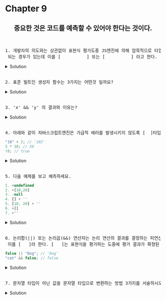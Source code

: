 # Chapter 9

<h2 align="center">중요한 것은 코드를 예측할 수 있어야 한다는 것이다.</h2>
<br>

<pre>1. 개발자의 의도와는 상관없이 표현식 평가도중 JS엔진에 의해 암묵적으로 타입이 반환<br> 되는 경우가 있는데 이를 [          ] 또는 [          ] 라고 한다.</pre>
   <details>
      <summary>Solution</summary>
        <strong>암묵적 타입 변환, 타입 강제 변환</strong><br>
   </details> 
<br>
<pre>2. 표준 빌트인 생성자 함수는 3가지는 어떤것 일까요?</pre>
   <details>
      <summary>Solution</summary>
        <strong>String , Number, Boolean <br>
        보통 생성자 함수는 new 연산자를 호출하여 사용하는데 위의 3가지 생성자 함수는<br>
        String(1) -> "1" , Number('123') -> 123 , Boolean('x') // true, <br> 
        Boolean('') // false 이런식으로 변환이 가능합니다.</strong><br>
   </details> 
<br>

<pre>3. 'x' && 'y' 의 결과와 이유는?</pre>
   <details>
      <summary>Solution</summary>
        <strong>답은 y <br>
        이유 : 첫번째 x 는 true 로 평가되지만, 이 시점 까지는 표현식을 평가할수 없다.
        두 번째 피연산자까지 표현식의 평가 결과를 결정하는데 평과 결과를 결정할수 없어서<br> 
        논리 연산 결과를 결정하는 두 번째 피연산자 즉 문자열 'y'를 그대로 반환합니다.</strong><br>
   </details> 
<br>

<pre>4. 아래와 같이 자바스크립트엔진은 가급적 에러를 발생시키지 않도록 [  ]타입 변환을 통해 표현식을 평가합니다.
</pre>

```js
"10" + 2; // '102'
5 * 10; // 50
!0; // true
```

<details>
   <summary>Solution</summary>
      <strong>암묵적</strong>
</details>

<br>

<pre>5. 다음 예제를 보고 예측하세요.
</pre>

```js
1. +undefined
2. +[10,20]
3. -null
4. [] + ''
5. [10, 20] + ''
6. +[]
7. +''
```

<details>
   <summary>Solution</summary>
<pre>
1. NaN
2. NaN
3. -0
4. ''
5. '10,20'
6. 0
7. 0
</pre>
<pre>[해설]
단항연산자(+,-)는 피연산자가 숫자 타입의 값이 아니면 숫자타입의 값으로 암묵적 타입 변환을 수행하는데, 빈 문자열(''), 빈 배열([]), null, false는 0,-0으로, true는 1,-1로 변환됩니다. 객체와 빈 배열이 아닌 배열, undefined는 변환되지 않아 NaN이 됩니다.
</pre>
</details>

<br>

<pre>6. 논리합(||) 또는 논리곱(&&) 연산자는 논리 연산의 결과를 결정하는 피연산자를 타입 변환하지 않고 그대로 변환합니다.<br> 이를 [   ]라 한다. [   ]는 표현식을 평가하는 도중에 평가 결과가 확정된 경우 나머지 평가 과정을 생략하는 것을 말합니다.
</pre>

```js
false || "Dog"; // 'Dog'
"cat" && false; // false
```

<details>
   <summary>Solution</summary>
      <strong>단축 평가(short-circuit evaluation)</strong>
</details>

<br>

<pre>7. 문자열 타입이 아닌 값을 문자열 타입으로 변환하는 방법 3가지를 서술하시오.</pre>

<details>
<summary>Solution</summary>
<pre>
1. String 생성자를 호출
2. Object.prototype.toString 메서드를 사용
3. 문자열 연결 연산자를 이용
</pre>
</details>

